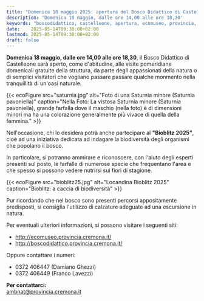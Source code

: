 ```yaml
---
title: "Domenica 18 maggio 2025: apertura del Bosco Didattico di Castelleone"
description: 'Domenica 18 maggio, dalle ore 14,00 alle ore 18,30' 
keywords: "boscodidattico, castelleone, apertura, ecomuseo, provincia, cremona, ambiente"
date:    2025-05-14T09:30:00+02:00
lastmod: 2025-05-14T09:30:00+02:00
draft: false
---
```

**Domenica 18 maggio, dalle ore 14,00 alle ore 18,30**, il Bosco Didattico di Castelleone sarà aperto, come d'abitudine, alle visite pomeridiane domenicali gratuite della struttura, da parte degli appassionati della natura o di semplici visitatori che vogliano passare passare qualche monmento nella tranquillità di un'oasi naturale.

{{< ecoFigure src="saturnia.jpg" alt="Foto di una Saturnia minore (Saturnia pavoniella)" caption="Nella Foto: La vistosa Saturnia minore (Saturnia pavoniella), grande farfalla dove il maschio (nella foto) è di dimensioni minori ma ha una colorazione generalmente più vivace di quella della femmina." >}}

Nell'occasione, chi lo desidera potrà anche partecipare al **"Bioblitz 2025"**, cioè ad una iniziativa dedicata ad indagare la biodiversità degli organismi che popolano il bosco.

In particolare, si potranno ammirare e riconoscere, con l'aiuto degli esperti presenti sul posto, le farfalle di numerose specie che frequentano l'area e che spesso si possono vedere nutrirsi sui fiori di stagione.

{{< ecoFigure src="bioblitz25.jpg" alt="Locandina Bioblitz 2025" caption="Bioblitz: a caccia di biodiversità" >}}

Pur ricordando che nel bosco sono presenti percorsi appositamente predisposti, si consiglia l'utilizzo di calzature adeguate ad una escursione in natura.

Per eventuali ulteriori informazioni, si possono visitare i seguenti siti:

- http://ecomuseo.provincia.cremona.it/
- http://boscodidattico.provincia.cremona.it/

Oppure contattare i numeri: 

- 0372 406447 (Damiano Ghezzi)
- 0372 406449 (Franco Lavezzi)

**Per contattarci:**  
[ambnat@provincia.cremona.it](mailto:ambnat@provincia.cremona.it)

